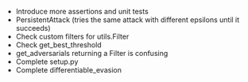 * Introduce more assertions and unit tests
* PersistentAttack (tries the same attack with different epsilons until it succeeds)
* Check custom filters for utils.Filter
* Check get_best_threshold
* get_adversarials returning a Filter is confusing
* Complete setup.py
* Complete differentiable_evasion